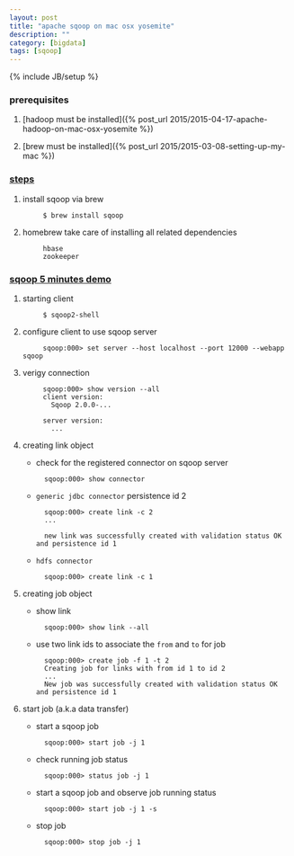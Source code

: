 ```yaml
---
layout: post
title: "apache sqoop on mac osx yosemite"
description: ""
category: [bigdata]
tags: [sqoop]
---
```

{% include JB/setup %}


### prerequisites

1. [hadoop must be installed]({% post_url 2015/2015-04-17-apache-hadoop-on-mac-osx-yosemite %})

1. [brew must be installed]({% post_url 2015/2015-03-08-setting-up-my-mac %})

### [steps](http://springandgrailsmusings.blogspot.com/2012/12/install-sqoop-and-hbase-on-macbook-pro.html)

1. install sqoop via brew

            $ brew install sqoop

1. homebrew take care of installing all related dependencies

            hbase
            zookeeper

### [sqoop 5 minutes demo](https://sqoop.apache.org/docs/1.99.6/Sqoop5MinutesDemo.html)

1. starting client

            $ sqoop2-shell

1. configure client to use sqoop server

            sqoop:000> set server --host localhost --port 12000 --webapp sqoop

1. verigy connection

            sqoop:000> show version --all
            client version:
              Sqoop 2.0.0-...

            server version:
              ...

1. creating link object

    * check for the registered connector on sqoop server

            sqoop:000> show connector

    * `generic jdbc connector` persistence id 2

            sqoop:000> create link -c 2
            ...

            new link was successfully created with validation status OK and persistence id 1

    * `hdfs connector`

            sqoop:000> create link -c 1

1. creating job object

    * show link

            sqoop:000> show link --all

    * use two link ids to associate the `from` and `to` for job

            sqoop:000> create job -f 1 -t 2
            Creating job for links with from id 1 to id 2
            ...
            New job was successfully created with validation status OK and persistence id 1

1. start job (a.k.a data transfer)

    * start a sqoop job

            sqoop:000> start job -j 1

    * check running job status

            sqoop:000> status job -j 1

    * start a sqoop job and observe job running status

            sqoop:000> start job -j 1 -s

    * stop job

            sqoop:000> stop job -j 1
